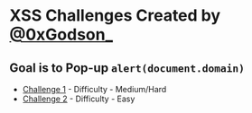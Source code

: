 # XSS Challenges Created by <a href="https://twitter.com/0xGodson_">@0xGodson_</a>

## Goal is to Pop-up `alert(document.domain)`

*  <a href="/chal1/">Challenge 1</a> - Difficulty - Medium/Hard
*  <a href="/chal2/">Challenge 2</a> - Difficulty - Easy
